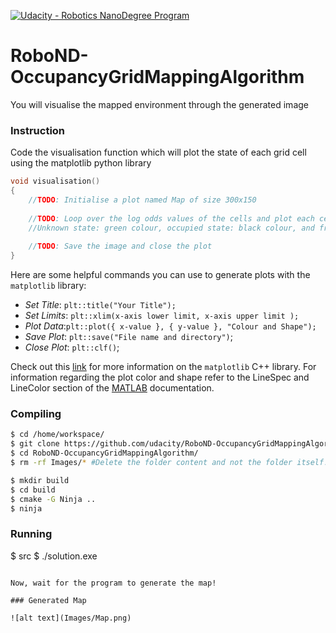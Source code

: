 [![Udacity - Robotics NanoDegree Program](https://s3-us-west-1.amazonaws.com/udacity-robotics/Extra+Images/RoboND_flag.png)](https://www.udacity.com/robotics)

# RoboND-OccupancyGridMappingAlgorithm
You will visualise the mapped environment through the generated image

### Instruction
Code the visualisation function which will plot the state of each grid cell using the matplotlib python library
``` C++
void visualisation()
{
    //TODO: Initialise a plot named Map of size 300x150
    
    //TODO: Loop over the log odds values of the cells and plot each cell state. 
    //Unknown state: green colour, occupied state: black colour, and free state: red colour 
    
    //TODO: Save the image and close the plot 
}
```
Here are some helpful commands you can use to generate plots with the `matplotlib` library:
* *Set Title*: `plt::title("Your Title");`
* *Set Limits*: `plt::xlim(x-axis lower limit, x-axis upper limit );`
* *Plot Data*:`plt::plot({ x-value }, { y-value }, "Colour and Shape");`
* *Save Plot*: `plt::save("File name and directory")`;
* *Close Plot*:   `plt::clf()`;

Check out this [link](https://github.com/lava/matplotlib-cpp) for more information on the `matplotlib` C++ library. For information regarding the plot color and shape refer to the LineSpec and LineColor section of the [MATLAB](https://www.mathworks.com/help/matlab/ref/plot.html?requestedDomain=true) documentation. 

### Compiling
```sh
$ cd /home/workspace/
$ git clone https://github.com/udacity/RoboND-OccupancyGridMappingAlgorithm
$ cd RoboND-OccupancyGridMappingAlgorithm/
$ rm -rf Images/* #Delete the folder content and not the folder itself!

$ mkdir build
$ cd build
$ cmake -G Ninja ..
$ ninja
```

### Running
$ src
$ ./solution.exe
```

Now, wait for the program to generate the map!

### Generated Map

![alt text](Images/Map.png)

